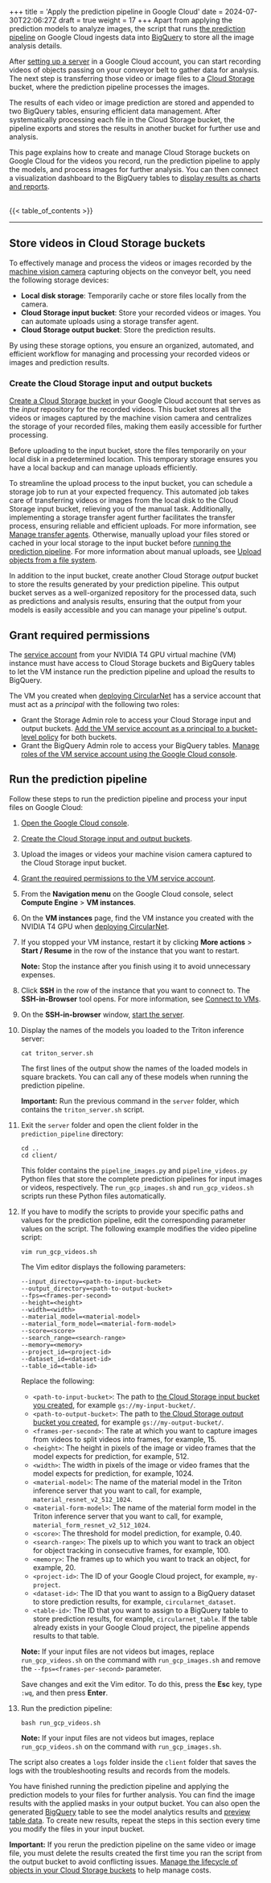 +++
title = 'Apply the prediction pipeline in Google Cloud'
date = 2024-07-30T22:06:27Z
draft = true
weight = 17
+++
Apart from applying the prediction models to analyze images, the script that runs [the prediction pipeline](./learn-about-pipeline) on Google Cloud ingests data into [BigQuery](https://cloud.google.com/bigquery) to store all the image analysis details.

After [setting up a server](../deploy-cn/start-server) in a Google Cloud account, you can start recording videos of objects passing on your conveyor belt to gather data for analysis. The next step is transferring those video or image files to a [Cloud Storage](https://cloud.google.com/storage) bucket, where the prediction pipeline processes the images.

The results of each video or image prediction are stored and appended to two BigQuery tables, ensuring efficient data management. After systematically processing each file in the Cloud Storage bucket, the pipeline exports and stores the results in another bucket for further use and analysis.

This page explains how to create and manage Cloud Storage buckets on Google Cloud for the videos you record, run the prediction pipeline to apply the models, and process images for further analysis. You can then connect a visualization dashboard to the BigQuery tables to [display results as charts and reports](../view-data/).<br/><br/>

{{< table_of_contents >}}

---

## Store videos in Cloud Storage buckets

To effectively manage and process the videos or images recorded by the [machine vision camera](../system-req/choose-camera/) capturing objects on the conveyor belt, you need the following storage devices:

-  **Local disk storage**: Temporarily cache or store files locally from the camera.
-  **Cloud Storage input bucket**: Store your recorded videos or images. You can automate uploads using a storage transfer agent.
-  **Cloud Storage output bucket**: Store the prediction results.

By using these storage options, you ensure an organized, automated, and efficient workflow for managing and processing your recorded videos or images and prediction results.

### Create the Cloud Storage input and output buckets

[Create a Cloud Storage bucket](https://cloud.google.com/storage/docs/creating-buckets) in your Google Cloud account that serves as the _input_ repository for the recorded videos. This bucket stores all the videos or images captured by the machine vision camera and centralizes the storage of your recorded files, making them easily accessible for further processing.

Before uploading to the input bucket, store the files temporarily on your local disk in a predetermined location. This temporary storage ensures you have a local backup and can manage uploads efficiently.

To streamline the upload process to the input bucket, you can schedule a storage job to run at your expected frequency. This automated job takes care of transferring videos or images from the local disk to the Cloud Storage input bucket, relieving you of the manual task. Additionally, implementing a storage transfer agent further facilitates the transfer process, ensuring reliable and efficient uploads. For more information, see [Manage transfer agents](https://cloud.google.com/storage-transfer/docs/managing-on-prem-agents). Otherwise, manually upload your files stored or cached in your local storage to the input bucket before [running the prediction pipeline](#run-the-prediction-pipeline). For more information about manual uploads, see [Upload objects from a file system](https://cloud.google.com/storage/docs/uploading-objects).

In addition to the input bucket, create another Cloud Storage _output_ bucket to store the results generated by your prediction pipeline. This output bucket serves as a well-organized repository for the processed data, such as predictions and analysis results, ensuring that the output from your models is easily accessible and you can manage your pipeline's output.

## Grant required permissions

The [service account](https://cloud.google.com/compute/docs/access/service-accounts#default_service_account) from your NVIDIA T4 GPU virtual machine (VM) instance must have access to Cloud Storage buckets and BigQuery tables to let the VM instance run the prediction pipeline and upload the results to BigQuery.

The VM you created when [deploying CircularNet](../deploy-cn/) has a service account that must act as a _principal_ with the following two roles:  

-  Grant the Storage Admin role to access your Cloud Storage input and output buckets. [Add the VM service account as a principal to a bucket-level policy](https://cloud.google.com/storage/docs/access-control/using-iam-permissions#bucket-add) for both buckets.
-  Grant the BigQuery Admin role to access your BigQuery tables. [Manage roles of the VM service account using the Google Cloud console](https://cloud.google.com/iam/docs/manage-access-service-accounts).

## Run the prediction pipeline

Follow these steps to run the prediction pipeline and process your input files on Google Cloud:

1. [Open the Google Cloud console](https://cloud.google.com/cloud-console).
1. [Create the Cloud Storage input and output buckets](#create-the-cloud-storage-input-and-output-buckets).
1. Upload the images or videos your machine vision camera captured to the Cloud Storage input bucket.
1. [Grant  the required permissions to the VM service account](#grant-required-permissions).
1. From the **Navigation menu** on the Google Cloud console, select **Compute Engine** > **VM instances**.
1. On the **VM instances** page, find the VM instance you created with the NVIDIA T4 GPU when [deploying CircularNet](../deploy-cn/).
1. If you stopped your VM instance, restart it by clicking **More actions** > **Start / Resume** in the row of the instance that you want to restart.  
  
    **Note:** Stop the instance after you finish using it to avoid unnecessary expenses.  

1. Click **SSH** in the row of the instance that you want to connect to. The **SSH-in-Browser** tool opens. For more information, see [Connect to VMs](https://cloud.google.com/compute/docs/connect/standard-ssh#connect_to_vms).
1. On the **SSH-in-browser** window, [start the server](../deploy-cn/start-server).
1. Display the names of the models you loaded to the Triton inference server:

    ```
    cat triton_server.sh
    ```

	The first lines of the output show the names of the loaded models in square brackets. You can call any of these models when running the prediction pipeline.  
	  
	**Important:** Run the previous command in the `server` folder, which contains the `triton_server.sh` script.  

1. Exit the `server` folder and open the client folder in the `prediction_pipeline` directory:

    ```
    cd ..
    cd client/
    ```

	This folder contains the `pipeline_images.py` and `pipeline_videos.py` Python files that store the complete prediction pipelines for input images or videos, respectively. The `run_gcp_images.sh` and `run_gcp_videos.sh` scripts run these Python files automatically.  

1. If you have to modify the scripts to provide your specific paths and values for the prediction pipeline, edit the corresponding parameter values on the script. The following example modifies the video pipeline script:

    ```
    vim run_gcp_videos.sh
    ```

	The Vim editor displays the following parameters:

    ```
    --input_directoy=<path-to-input-bucket>
    --output_directory=<path-to-output-bucket>
    --fps=<frames-per-second>
    --height=<height>
    --width=<width>
    --material_model=<material-model>
    --material_form_model=<material-form-model>
    --score=<score>
    --search_range=<search-range>
    --memory=<memory>
    --project_id=<project-id>
    --dataset_id=<dataset-id>
    --table_id=<table-id>
    ```

    Replace the following:

    -  `<path-to-input-bucket>`: The path to [the Cloud Storage input bucket you created](#create-the-cloud-storage-input-and-output-buckets), for example `gs://my-input-bucket/`. 
    -  `<path-to-output-bucket>`: The path to [the Cloud Storage output bucket you created](#create-the-cloud-storage-input-and-output-buckets), for example `gs://my-output-bucket/`. 
    -  `<frames-per-second>`: The rate at which you want to capture images from videos to split videos into frames, for example, 15.
    -  `<height>`: The height in pixels of the image or video frames that the model expects for prediction, for example, 512.
    -  `<width>`: The width in pixels of the image or video frames that the model expects for prediction, for example, 1024.
    -  `<material-model>`: The name of the material model in the Triton inference server that you want to call, for example, `material_resnet_v2_512_1024`.
    -  `<material-form-model>`: The name of the material form model in the Triton inference server that you want to call, for example, `material_form_resnet_v2_512_1024`.
    -  `<score>`: The threshold for model prediction, for example, 0.40.
    -  `<search-range>`: The pixels up to which you want to track an object for object tracking in consecutive frames, for example, 100.
    -  `<memory>`: The frames up to which you want to track an object, for example, 20.
    -  `<project-id>`: The ID of your Google Cloud project, for example, `my-project`.
    -  `<dataset-id>`: The ID that you want to assign to a BigQuery dataset to store prediction results, for example, `circularnet_dataset`.
    -  `<table-id>`: The ID that you want to assign to a BigQuery table to store prediction results, for example, `circularnet_table`. If the table already exists in your Google Cloud project, the pipeline appends results to that table.

    **Note:** If your input files are not videos but images, replace `run_gcp_videos.sh` on the command with `run_gcp_images.sh` and remove the `--fps=<frames-per-second>` parameter.

    Save changes and exit the Vim editor. To do this, press the **Esc** key, type `:wq`, and then press **Enter**.  

1. Run the prediction pipeline:

    ```
    bash run_gcp_videos.sh
    ```

    **Note:** If your input files are not videos but images, replace `run_gcp_videos.sh` on the command with `run_gcp_images.sh`.

The script also creates a `logs` folder inside the `client` folder that saves the logs with the troubleshooting results and records from the models.

You have finished running the prediction pipeline and applying the prediction models to your files for further analysis. You can find the image results with the applied masks in your output bucket. You can also open the generated [BigQuery](https://cloud.google.com/bigquery) table to see the model analytics results and [preview table data](https://cloud.google.com/bigquery/docs/quickstarts/load-data-console#preview_table_data). To create new results, repeat the steps in this section every time you modify the files in your input bucket.

**Important:** If you rerun the prediction pipeline on the same video or image file, you must delete the results created the first time you ran the script from the output bucket to avoid conflicting issues. [Manage the lifecycle of objects in your Cloud Storage buckets](https://cloud.google.com/storage/docs/lifecycle) to help manage costs.